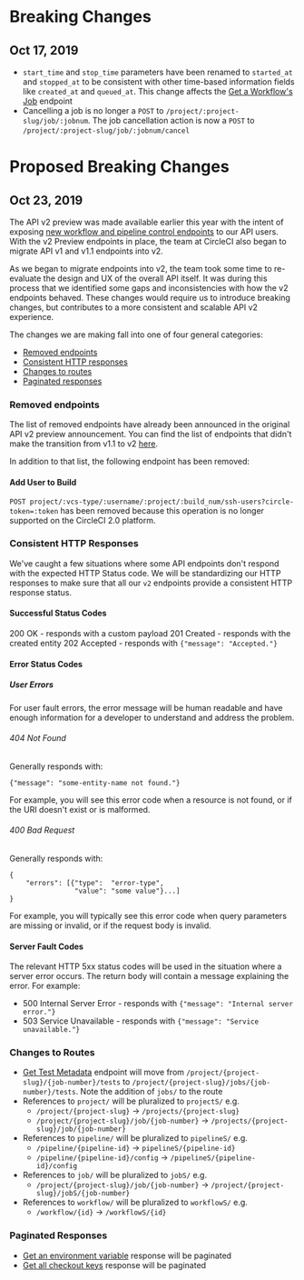 # Breaking Changes

## Oct 17, 2019

- `start_time` and `stop_time` parameters have been renamed to `started_at` and `stopped_at` to be consistent with other time-based information fields like `created_at` and `queued_at`. This change affects the [Get a Workflow's Job](https://circleci.com/docs/api/v2/#get-a-workflow-39-s-jobs) endpoint
- Cancelling a job is no longer a `POST` to `/project/:project-slug/job/:jobnum`. The job cancellation action is now a `POST` to `/project/:project-slug/job/:jobnum/cancel`

# Proposed Breaking Changes

## Oct 23, 2019

The API v2 preview was made available earlier this year with the intent of exposing [new workflow and pipeline control endpoints](https://github.com/CircleCI-Public/api-preview-docs/blob/master/docs/api-changes.md#new-endpoints-available-for-preview-use) to our API users. With the v2 Preview endpoints in place, the team at CircleCI also began to migrate API v1 and v1.1 endpoints into v2.

As we began to migrate endpoints into v2, the team took some time to re-evaluate the design and UX of the overall API itself. It was during this process that we identified some gaps and inconsistencies with how the v2 endpoints behaved. These changes would require us to introduce breaking changes, but contributes to a more consistent and scalable API v2 experience.

The changes we are making fall into one of four general categories:

- [Removed endpoints](#removed-endpoints)
- [Consistent HTTP responses](#consistent-http-responses)
- [Changes to routes](#changes-to-routes)
- [Paginated responses](#paginated-responses)

### Removed endpoints

The list of removed endpoints have already been announced in the original API v2 preview announcement. You can find the list of endpoints that didn't make the transition from v1.1 to v2 [here](https://github.com/CircleCI-Public/api-preview-docs/blob/master/docs/api-changes.md#endpoints-likely-being-removed-in-api-v2-still-available-in-v11-for-now).

In addition to that list, the following endpoint has been removed:

#### Add User to Build

`POST project/:vcs-type/:username/:project/:build_num/ssh-users?circle-token=:token` has been removed because this operation is no longer supported on the CircleCI 2.0 platform.

### Consistent HTTP Responses

We've caught a few situations where some API endpoints don't respond with the expected HTTP Status code. We will be standardizing our HTTP responses to make sure that all our `v2` endpoints provide a consistent HTTP response status.

#### Successful Status Codes

200 OK - responds with a custom payload
201 Created - responds with the created entity
202 Accepted -  responds with `{"message": "Accepted."}`

#### Error Status Codes

##### User Errors

For user fault errors, the error message will be human readable and have enough information for a developer to understand and address the problem.

###### 404 Not Found

Generally responds with:

```
{"message": "some-entity-name not found."}
```

For example, you will see this error code when a resource is not found, or if the URI doesn't exist or is malformed.

###### 400 Bad Request

Generally responds with:

```
{
    "errors": [{"type":  "error-type",
                "value": "some value"}...]
}
```

For example, you will typically see this error code when query parameters are missing or invalid, or if the request body is invalid.

#### Server Fault Codes

The relevant HTTP 5xx status codes will be used in the situation where a server error occurs. The return body will contain a message explaining the error. For example:

- 500 Internal Server Error - responds with `{"message": "Internal server error."}`
- 503 Service Unavailable - responds with `{"message": "Service unavailable."}`

### Changes to Routes

- [Get Test Metadata](https://circleci.com/docs/api/v2/#get-test-metadata) endpoint will move from `/project/{project-slug}/{job-number}/tests` to `/project/{project-slug}/jobs/{job-number}/tests`. Note the addition of `jobs/` to the route
- References to `project/` will be pluralized to `projectS/` e.g.
  - `/project/{project-slug}` -> `/projects/{project-slug}`
  - `/project/{project-slug}/job/{job-number}` -> `/projects/{project-slug}/job/{job-number}`
- References to `pipeline/` will be pluralized to `pipelineS/` e.g.
  - `/pipeline/{pipeline-id}` -> `pipelineS/{pipeline-id}`
  - `/pipeline/{pipeline-id}/config` -> `/pipelineS/{pipeline-id}/config`
- References to `job/` will be pluralized to `jobS/` e.g.
  - `/project/{project-slug}/job/{job-number}` -> `/project/{project-slug}/jobS/{job-number}`
- References to `workflow/` will be pluralized to `workflowS/` e.g.
  - `/workflow/{id}` -> `/workflowS/{id}`

### Paginated Responses

- [Get an environment variable](https://circleci.com/docs/api/v2/#get-an-environment-variable) response will be paginated
- [Get all checkout keys](https://circleci.com/docs/api/v2/#get-all-checkout-keys) response will be paginated

